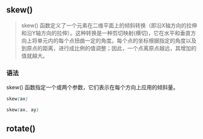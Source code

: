 ## skew()
> skew() 函数定义了一个元素在二维平面上的倾斜转换（即沿X轴方向的拉伸和沿Y轴方向的拉伸）。这种转换是一种剪切映射(横切)，它在水平和垂直方向上将单元内的每个点扭曲一定的角度。每个点的坐标根据指定的角度以及到原点的距离，进行成比例的值调整；因此，一个点离原点越远，其增加的值就越大。

### 语法
skew() 函数指定一个或两个参数，它们表示在每个方向上应用的倾斜量。
```css
skew(ax)

skew(ax, ay)
```

## rotate()

